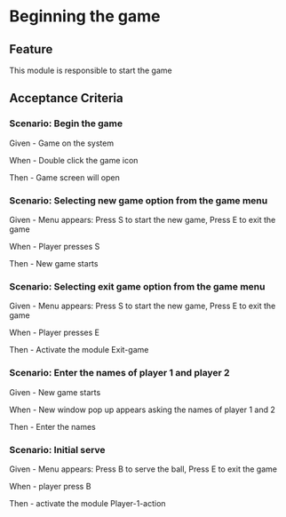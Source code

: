 # Beginning the game

## Feature

This module is responsible to start the game

## Acceptance Criteria

### Scenario: Begin the game

  Given - Game on the system

  When - Double click the game icon

  Then - Game screen will open

### Scenario: Selecting new game option from the game menu

  Given - Menu appears:
  Press S to start the new game,
  Press E to exit the game

  When - Player presses S

  Then - New game starts
  
### Scenario: Selecting exit game option from the game menu

  Given - Menu appears:
  Press S to start the new game,
  Press E to exit the game

  When - Player presses E

  Then - Activate the module Exit-game
  
### Scenario: Enter the names of player 1 and player 2

  Given - New game starts

  When - New window pop up appears asking the names of player 1 and 2

  Then - Enter the names

### Scenario: Initial serve

  Given - Menu appears:
  Press B to serve the ball,
  Press E to exit the game

  When - player press B

  Then - activate the module Player-1-action

